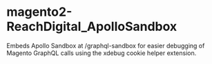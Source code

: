 # magento2-ReachDigital_ApolloSandbox

Embeds Apollo Sandbox at /graphql-sandbox for easier debugging of Magento GraphQL
calls using the xdebug cookie helper extension.
